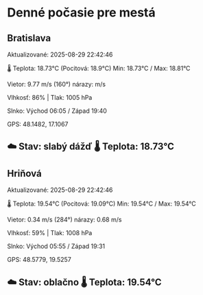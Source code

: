 ﻿# Denné počasie pre mestá

## Bratislava
Aktualizované: 2025-08-29 22:42:46

🌡️ Teplota: 18.73°C 
(Pocitová: 18.9°C)
Min: 18.73°C / Max: 18.81°C

Vietor: 9.77 m/s    (160°) 
nárazy:  m/s

Vlhkosť: 86% | Tlak: 1005 hPa

Slnko: Východ 06:05 / Západ 19:40

GPS: 48.1482, 17.1067

☁️ Stav: slabý dážď        🌡️ Teplota: 18.73°C
---

## Hriňová
Aktualizované: 2025-08-29 22:42:46

🌡️ Teplota: 19.54°C 
(Pocitová: 19.09°C)
Min: 19.54°C / Max: 19.54°C

Vietor: 0.34 m/s (284°)
nárazy: 0.68 m/s

Vlhkosť: 59% | Tlak: 1008 hPa

Slnko: Východ 05:55 / Západ 19:31

GPS: 48.5779, 19.5257

☁️ Stav: oblačno        🌡️ Teplota: 19.54°C
---

